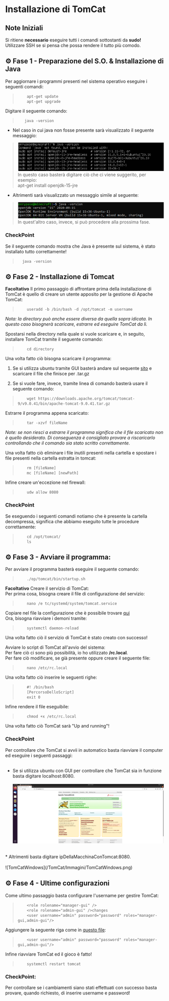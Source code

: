 # Installazione di TomCat

## Note Iniziali
Si ritiene **necessario** eseguire tutti i comandi sottostanti da **sudo!** <br>
Utilizzare SSH se si pensa che possa rendere il tutto più comodo. <br>


## :gear: Fase 1 - Preparazione del S.O. & Installazione di Java

Per aggiornare i programmi presenti nel sistema operativo eseguire i seguenti comandi: <br>
>         apt-get update
>         apt-get upgrade

Digitare il seguente comando:
>        java -version

* Nel caso in cui java non fosse presente sarà visualizzato il seguente messaggio: <br>
> ![JavaNotFound](/TomCat/Immagini/JavaNotFound.png) <br>
In questo caso basterà digitare ciò che ci viene suggerito, per esempio: <br>
>         apt-get install openjdk-15-jre

* Altrimenti sarà visualizzato un messaggio simile al seguente: <br>
> ![JavaFound](/TomCat/Immagini/JavaFound.png) <br>
In quest'altro caso, invece, si può procedere alla prossima fase.

### CheckPoint
Se il seguente comando mostra che Java è presente sul sistema, è stato installato tutto correttamente!
>       java -version


## :gear: Fase 2 - Installazione di Tomcat

**Facoltativo** Il primo passaggio di affrontare prima della installazione di TomCat è quello di creare un utente apposito per la gestione di Apache TomCat: <br>
>         useradd -b /bin/bash -d /opt/tomcat -m username
_Nota: la directory può anche essere diversa da quella sopra idicata. In questo caso bisognerà scaricare, estrarre ed eseguire TomCat da lì._

Spostarsi nella directory nella quale si vuole scaricare e, in seguito, installare TomCat tramite il seguente comando:
>         cd directory

Una volta fatto ciò bisogna scaricare il programma:
1) Se si utilizza ubuntu tramite GUI basterà andare sul sequente [sito](https://tomcat.apache.org/download-90.cgi) e scaricare il file che finisce per .tar.gz

2) Se si vuole fare, invece, tramite linea di comando basterà usare il seguente comando:
>         wget https://downloads.apache.org/tomcat/tomcat-9/v9.0.41/bin/apache-tomcat-9.0.41.tar.gz

Estrarre il programma appena scaricato:
>         tar -xzvf fileName
_Note: se non riesci a estrarre il programma significa che il file scaricato non è quello desiderato. Di conseguenza è consigliato provare a riscaricarlo controllando che il comando sia stato scritto correttamente._

Una volta fatto ciò eliminare i file inutili presenti nella cartella e spostare i file presenti nella cartella estratta in tomcat: <br>
>         rm [fileName]
>         mc [fileName] [newPath]

Infine creare un'eccezione nel firewall: <br>
>         udw allow 8080

### CheckPoint
Se eseguendo i seguenti comandi notiamo che è presente la cartella decompressa, significa che abbiamo eseguito tutte le procedure correttamente:
>         cd /opt/tomcat/
>         ls


## :gear: Fase 3 - Avviare il programma:

Per avviare il programma basterà eseguire il seguente comando: <br>
>         ./op/tomcat/bin/startup.sh

**Facoltativo** Creare il servizio di TomCat: <br>
Per prima cosa, bisogna creare il file di configurazione del servizio: <br>
>         nano /e tc/systemd/system/tomcat.service
Copiare nel file la configurazione che è possibile trovare [qui](...) <br>
Ora, bisogna riavviare i demoni tramite: <br>
>         systemctl daemon-reload
Una volta fatto ciò il servizio di TomCat è stato creato con successo! <br>

Avviare lo script di TomCat all'avvio del sistema: <br>
Per fare ciò ci sono più possibilità, io ho utilizzato **/rc.local**. <br>
Per fare ciò modificare, se già presente oppure creare il seguente file: <br>
>         nano /etc/rc.local
Una volta fatto ciò inserire le seguenti righe: <br>
>         #! /bin/bash
>         [PercorsoDelloScript]
>         exit 0
Infine rendere il file eseguibile: <br>
>         chmod +x /etc/rc.local

Una volta fatto ciò TomCat sarà "Up and running"!

### CheckPoint
Per controllare che TomCat si avvii in automatico basta riavviare il computer ed eseguire i seguenti passaggi: <br> <br>
* Se si utilizza ubuntu con GUI per controllare che TomCat sia in funzione basta digitare localhost:8080. <br> <br>
![TomCatUbuntu](/TomCat/Immagini/TomCatUbuntu.png) <br>
<br>
* Altrimenti basta digitare ipDellaMacchinaConTomcat:8080. <br> <br>
![TomCatWindows](/TomCat/Immagini/TomCatWindows.png) <br>


## :gear: Fase 4 - Ultime configurazioni

Come ultimo passaggio basta configurare l'username per gestire TomCat: <br>
>         <role rolename="manager-gui" />
>         <role rolename="admin-gui" />changes
>         <user username="admin" password="password" roles="manager-gui,admin-gui"/>
Aggiungere la seguente riga come in [questo file](/TomCat/Files/tomcat-users.xml): <br>
>         <user username="admin" password="password" roles="manager-gui,admin-gui"/>

Infine riavviare TomCat ed il gioco è fatto!
>         systemctl restart tomcat

### CheckPoint:
Per controllare se i cambiamenti siano stati effettuati con successo basta provare, quando richiesto, di inserire username e password! <br>
